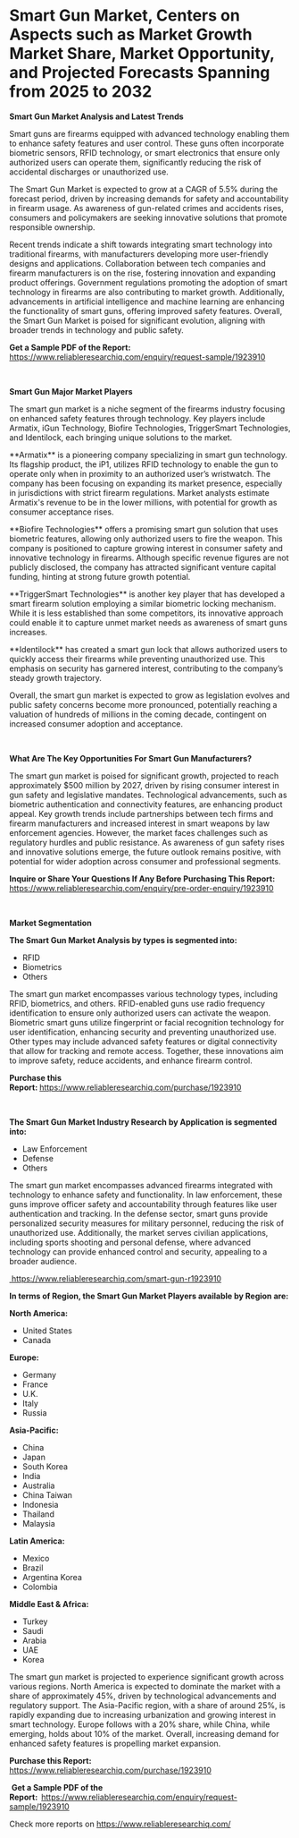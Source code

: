 <p><h1>Smart Gun Market, Centers on Aspects such as Market Growth Market Share, Market Opportunity, and Projected Forecasts Spanning from 2025 to 2032</h1></p><p><strong>Smart Gun Market Analysis and Latest Trends</strong></p>
<p><p>Smart guns are firearms equipped with advanced technology enabling them to enhance safety features and user control. These guns often incorporate biometric sensors, RFID technology, or smart electronics that ensure only authorized users can operate them, significantly reducing the risk of accidental discharges or unauthorized use. </p><p>The Smart Gun Market is expected to grow at a CAGR of 5.5% during the forecast period, driven by increasing demands for safety and accountability in firearm usage. As awareness of gun-related crimes and accidents rises, consumers and policymakers are seeking innovative solutions that promote responsible ownership. </p><p>Recent trends indicate a shift towards integrating smart technology into traditional firearms, with manufacturers developing more user-friendly designs and applications. Collaboration between tech companies and firearm manufacturers is on the rise, fostering innovation and expanding product offerings. Government regulations promoting the adoption of smart technology in firearms are also contributing to market growth. Additionally, advancements in artificial intelligence and machine learning are enhancing the functionality of smart guns, offering improved safety features. Overall, the Smart Gun Market is poised for significant evolution, aligning with broader trends in technology and public safety.</p></p>
<p><strong>Get a Sample PDF of the Report:&nbsp;</strong> <a href="https://www.reliableresearchiq.com/enquiry/request-sample/1923910?utm_campaign=1906&utm_medium=2&utm_source=Github&utm_content=ia&utm_term=14012025&utm_id=smart-gun">https://www.reliableresearchiq.com/enquiry/request-sample/1923910</a></p>
<p>&nbsp;</p>
<p><strong>Smart Gun Major Market Players</strong></p>
<p><p>The smart gun market is a niche segment of the firearms industry focusing on enhanced safety features through technology. Key players include Armatix, iGun Technology, Biofire Technologies, TriggerSmart Technologies, and Identilock, each bringing unique solutions to the market.</p><p>**Armatix** is a pioneering company specializing in smart gun technology. Its flagship product, the iP1, utilizes RFID technology to enable the gun to operate only when in proximity to an authorized user’s wristwatch. The company has been focusing on expanding its market presence, especially in jurisdictions with strict firearm regulations. Market analysts estimate Armatix's revenue to be in the lower millions, with potential for growth as consumer acceptance rises.</p><p>**Biofire Technologies** offers a promising smart gun solution that uses biometric features, allowing only authorized users to fire the weapon. This company is positioned to capture growing interest in consumer safety and innovative technology in firearms. Although specific revenue figures are not publicly disclosed, the company has attracted significant venture capital funding, hinting at strong future growth potential.</p><p>**TriggerSmart Technologies** is another key player that has developed a smart firearm solution employing a similar biometric locking mechanism. While it is less established than some competitors, its innovative approach could enable it to capture unmet market needs as awareness of smart guns increases.</p><p>**Identilock** has created a smart gun lock that allows authorized users to quickly access their firearms while preventing unauthorized use. This emphasis on security has garnered interest, contributing to the company’s steady growth trajectory.</p><p>Overall, the smart gun market is expected to grow as legislation evolves and public safety concerns become more pronounced, potentially reaching a valuation of hundreds of millions in the coming decade, contingent on increased consumer adoption and acceptance.</p></p>
<p>&nbsp;</p>
<p><strong>What Are The Key Opportunities For Smart Gun Manufacturers?</strong></p>
<p><p>The smart gun market is poised for significant growth, projected to reach approximately $500 million by 2027, driven by rising consumer interest in gun safety and legislative mandates. Technological advancements, such as biometric authentication and connectivity features, are enhancing product appeal. Key growth trends include partnerships between tech firms and firearm manufacturers and increased interest in smart weapons by law enforcement agencies. However, the market faces challenges such as regulatory hurdles and public resistance. As awareness of gun safety rises and innovative solutions emerge, the future outlook remains positive, with potential for wider adoption across consumer and professional segments.</p></p>
<p><strong>Inquire or Share Your Questions If Any Before Purchasing This Report:</strong> <a href="https://www.reliableresearchiq.com/enquiry/pre-order-enquiry/1923910?utm_campaign=1906&utm_medium=2&utm_source=Github&utm_content=ia&utm_term=14012025&utm_id=smart-gun">https://www.reliableresearchiq.com/enquiry/pre-order-enquiry/1923910</a></p>
<p>&nbsp;</p>
<p><strong>Market Segmentation</strong></p>
<p><strong>The Smart Gun Market Analysis by types is segmented into:</strong></p>
<p><ul><li>RFID</li><li>Biometrics</li><li>Others</li></ul></p>
<p><p>The smart gun market encompasses various technology types, including RFID, biometrics, and others. RFID-enabled guns use radio frequency identification to ensure only authorized users can activate the weapon. Biometric smart guns utilize fingerprint or facial recognition technology for user identification, enhancing security and preventing unauthorized use. Other types may include advanced safety features or digital connectivity that allow for tracking and remote access. Together, these innovations aim to improve safety, reduce accidents, and enhance firearm control.</p></p>
<p><strong>Purchase this Report:&nbsp;</strong><a href="https://www.reliableresearchiq.com/purchase/1923910?utm_campaign=1906&utm_medium=2&utm_source=Github&utm_content=ia&utm_term=14012025&utm_id=smart-gun">https://www.reliableresearchiq.com/purchase/1923910</a></p>
<p>&nbsp;</p>
<p><strong>The Smart Gun Market Industry Research by Application is segmented into:</strong></p>
<p><ul><li>Law Enforcement</li><li>Defense</li><li>Others</li></ul></p>
<p><p>The smart gun market encompasses advanced firearms integrated with technology to enhance safety and functionality. In law enforcement, these guns improve officer safety and accountability through features like user authentication and tracking. In the defense sector, smart guns provide personalized security measures for military personnel, reducing the risk of unauthorized use. Additionally, the market serves civilian applications, including sports shooting and personal defense, where advanced technology can provide enhanced control and security, appealing to a broader audience.</p></p>
<p><a href="https://www.reliableresearchiq.com/smart-gun-r1923910?utm_campaign=1906&utm_medium=2&utm_source=Github&utm_content=ia&utm_term=14012025&utm_id=smart-gun">&nbsp;https://www.reliableresearchiq.com/smart-gun-r1923910</a></p>
<p><strong>In terms of Region, the Smart Gun Market Players available by Region are:</strong></p>
<p>
    <p> <strong> North America: </strong>
        <ul>
            <li>United States</li>
            <li>Canada</li>
        </ul>
        </p> 
    <p> <strong> Europe: </strong>
        <ul>
            <li>Germany</li>
            <li>France</li>
            <li>U.K.</li>
            <li>Italy</li>
            <li>Russia</li>
        </ul>
        </p> 
    <p> <strong> Asia-Pacific: </strong>
        <ul>
            <li>China</li>
            <li>Japan</li>
            <li>South Korea</li>
            <li>India</li>
            <li>Australia</li>
            <li>China Taiwan</li>
            <li>Indonesia</li>
            <li>Thailand</li>
            <li>Malaysia</li>
        </ul>
        </p> 
    <p> <strong> Latin America: </strong>
        <ul>
            <li>Mexico</li>
            <li>Brazil</li>
            <li>Argentina Korea</li>
            <li>Colombia</li>
        </ul>
        </p> 
    <p> <strong> Middle East & Africa: </strong>
        <ul>
            <li>Turkey</li>
            <li>Saudi</li>
            <li>Arabia</li>
            <li>UAE</li>
            <li>Korea</li>
        </ul>
    </p>
    </p>
<p><p>The smart gun market is projected to experience significant growth across various regions. North America is expected to dominate the market with a share of approximately 45%, driven by technological advancements and regulatory support. The Asia-Pacific region, with a share of around 25%, is rapidly expanding due to increasing urbanization and growing interest in smart technology. Europe follows with a 20% share, while China, while emerging, holds about 10% of the market. Overall, increasing demand for enhanced safety features is propelling market expansion.</p></p>
<p><strong>Purchase this Report: </strong><a href="https://www.reliableresearchiq.com/purchase/1923910?utm_campaign=1906&utm_medium=2&utm_source=Github&utm_content=ia&utm_term=14012025&utm_id=smart-gun">https://www.reliableresearchiq.com/purchase/1923910</a></p>
<p>&nbsp;<strong>Get a Sample PDF of the Report:&nbsp;&nbsp;</strong><a href="https://www.reliableresearchiq.com/enquiry/request-sample/1923910?utm_campaign=1906&utm_medium=2&utm_source=Github&utm_content=ia&utm_term=14012025&utm_id=smart-gun">https://www.reliableresearchiq.com/enquiry/request-sample/1923910</a></p>
<p><strong></strong></p>
<p>Check more reports on <a href="https://www.reliableresearchiq.com/?utm_campaign=1906&utm_medium=2&utm_source=Github&utm_content=ia&utm_term=14012025&utm_id=smart-gun">https://www.reliableresearchiq.com/</a></p>